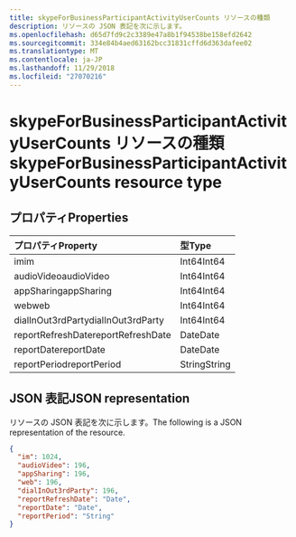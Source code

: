 ```yaml
---
title: skypeForBusinessParticipantActivityUserCounts リソースの種類
description: リソースの JSON 表記を次に示します。
ms.openlocfilehash: d65d7fd9c2c3389e47a8b1f94538be158efd2642
ms.sourcegitcommit: 334e84b4aed63162bcc31831cffd6d363dafee02
ms.translationtype: MT
ms.contentlocale: ja-JP
ms.lasthandoff: 11/29/2018
ms.locfileid: "27070216"
---
```

# <a name="skypeforbusinessparticipantactivityusercounts-resource-type"></a><span data-ttu-id="d6f6a-103">skypeForBusinessParticipantActivityUserCounts リソースの種類</span><span class="sxs-lookup"><span data-stu-id="d6f6a-103">skypeForBusinessParticipantActivityUserCounts resource type</span></span>

## <a name="properties"></a><span data-ttu-id="d6f6a-104">プロパティ</span><span class="sxs-lookup"><span data-stu-id="d6f6a-104">Properties</span></span>

| <span data-ttu-id="d6f6a-105">プロパティ</span><span class="sxs-lookup"><span data-stu-id="d6f6a-105">Property</span></span>          | <span data-ttu-id="d6f6a-106">型</span><span class="sxs-lookup"><span data-stu-id="d6f6a-106">Type</span></span>   |
| :---------------- | :----- |
| <span data-ttu-id="d6f6a-107">im</span><span class="sxs-lookup"><span data-stu-id="d6f6a-107">im</span></span>                | <span data-ttu-id="d6f6a-108">Int64</span><span class="sxs-lookup"><span data-stu-id="d6f6a-108">Int64</span></span>  |
| <span data-ttu-id="d6f6a-109">audioVideo</span><span class="sxs-lookup"><span data-stu-id="d6f6a-109">audioVideo</span></span>        | <span data-ttu-id="d6f6a-110">Int64</span><span class="sxs-lookup"><span data-stu-id="d6f6a-110">Int64</span></span>  |
| <span data-ttu-id="d6f6a-111">appSharing</span><span class="sxs-lookup"><span data-stu-id="d6f6a-111">appSharing</span></span>        | <span data-ttu-id="d6f6a-112">Int64</span><span class="sxs-lookup"><span data-stu-id="d6f6a-112">Int64</span></span>  |
| <span data-ttu-id="d6f6a-113">web</span><span class="sxs-lookup"><span data-stu-id="d6f6a-113">web</span></span>               | <span data-ttu-id="d6f6a-114">Int64</span><span class="sxs-lookup"><span data-stu-id="d6f6a-114">Int64</span></span>  |
| <span data-ttu-id="d6f6a-115">dialInOut3rdParty</span><span class="sxs-lookup"><span data-stu-id="d6f6a-115">dialInOut3rdParty</span></span> | <span data-ttu-id="d6f6a-116">Int64</span><span class="sxs-lookup"><span data-stu-id="d6f6a-116">Int64</span></span>  |
| <span data-ttu-id="d6f6a-117">reportRefreshDate</span><span class="sxs-lookup"><span data-stu-id="d6f6a-117">reportRefreshDate</span></span> | <span data-ttu-id="d6f6a-118">Date</span><span class="sxs-lookup"><span data-stu-id="d6f6a-118">Date</span></span>   |
| <span data-ttu-id="d6f6a-119">reportDate</span><span class="sxs-lookup"><span data-stu-id="d6f6a-119">reportDate</span></span>        | <span data-ttu-id="d6f6a-120">Date</span><span class="sxs-lookup"><span data-stu-id="d6f6a-120">Date</span></span>   |
| <span data-ttu-id="d6f6a-121">reportPeriod</span><span class="sxs-lookup"><span data-stu-id="d6f6a-121">reportPeriod</span></span>      | <span data-ttu-id="d6f6a-122">String</span><span class="sxs-lookup"><span data-stu-id="d6f6a-122">String</span></span> |

## <a name="json-representation"></a><span data-ttu-id="d6f6a-123">JSON 表記</span><span class="sxs-lookup"><span data-stu-id="d6f6a-123">JSON representation</span></span>

<span data-ttu-id="d6f6a-124">リソースの JSON 表記を次に示します。</span><span class="sxs-lookup"><span data-stu-id="d6f6a-124">The following is a JSON representation of the resource.</span></span>

<!-- {
  "blockType": "resource",
  "@odata.type": "microsoft.graph.skypeForBusinessParticipantActivityUserCounts"
} -->

```json
{
  "im": 1024, 
  "audioVideo": 196, 
  "appSharing": 196, 
  "web": 196, 
  "dialInOut3rdParty": 196, 
  "reportRefreshDate": "Date", 
  "reportDate": "Date", 
  "reportPeriod": "String"
}
```
